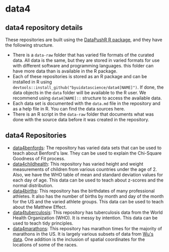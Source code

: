 # data4

## data4 repository details

These repositories are built using the [DataPushR R package](https://github.com/BYUIDSS/DataPushR), and they have the following structure.
- There is a `data-raw` folder that has varied file formats of the curated data.  All data is the same, but they are stored in varied formats for use with different software and programming languages. 
this folder can have more data than is available in the R package.
- Each of these repositories is stored as an R package and can be installed in R using `devtools::install_github("byuidatascience/data4[NAME]")`.  If done, the data objects in the `data` folder will be available to the R user.  We recommend using `data4[NAME]::` structure to access the available data.
- Each data set is documented with the `data.md` file in the repository and as a help file in R. You can find the data sources here.
- There is an R script in the `data-raw` folder that documents what was done with the source data before it was created in the repository. 

## data4 Repositories

- [data4benfords](https://github.com/byuidatascience/data4benfords): The repository has varied data sets that can be used to teach about Benford's law.  They can be used to explain the Chi-Square Goodness of Fit process.
- [data4childhealth](https://github.com/byuidatascience/data4childhealth): This repository has varied height and weight measurements of children from various countries under the age of 2. Also, we have the WHO table of mean and standard deviation values for each day of age.  This data can be used to teach about z-scores and the normal distribution.
- [data4births](https://github.com/byuidatascience/data4births): This repository has the birthdates of many professional athletes.  It also has the number of births by month and day of the month for the US and the varied athlete groups.  This data can be used to teach about the Matthew Effect.
- [data4tuberculosis](https://github.com/byuidatascience/data4tuberculosis): This repository has tuberculosis data from the World Health Organization (WHO).  It is messy by intention.  This data can be used to teach tidy principles.
- [data4marathons](https://github.com/byuidatascience/data4marathons): This repository has marathon times for the majority of marathons in the US. It is largely various subsets of data from [Wu's data](https://faculty.chicagobooth.edu/george.wu/research/marathon/marathon_names.htm). One addition is the inclusion of spatial coordinates for the locations of some of the races.  